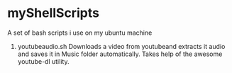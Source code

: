 myShellScripts
==============

A set of bash scripts i use on my ubuntu machine

1) youtubeaudio.sh Downloads a video from youtubeand extracts it audio and saves it in Music folder automatically. Takes help of the awesome youtube-dl utility.
